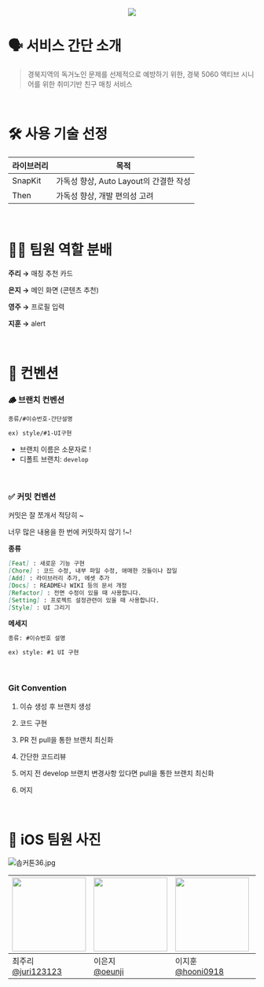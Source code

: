 <div align="center">
  <img src="https://capsule-render.vercel.app/api?type=soft&color=0:0e0f12,100:2b2e38&height=200&text=🏃%2036%20SOPKATHON%20iOS1%20🍎&animation=&fontColor=ffffff&fontSize=60" />
</div>



# 🗣️ 서비스 간단 소개

> 경북지역의 독거노인 문제를 선제적으로 예방하기 위한, 경북 5060 액티브 시니어를 위한 취미기반 친구 매칭 서비스

<br>

# 🛠️ 사용 기술 선정

| 라이브러리 | 목적 |
| --- | --- |
| SnapKit | 가독성 향상, Auto Layout의 간결한 작성 |
| Then | 가독성 향상, 개발 편의성 고려 |

<br>

# 👨‍💻 팀원 역할 분배

**주리 →** 매칭 추천 카드

**은지 →** 메인 화면 (콘텐츠 추천)

**영주 →** 프로필 입력

**지훈 →** alert 

<br>

# 🦴 컨벤션

### **🪵 브랜치 컨벤션**

```markdown
종류/#이슈번호-간단설명

ex) style/#1-UI구현
```

- 브랜치 이름은 소문자로 !
- 디폴트 브랜치: `develop`

<br> 


### **✅ 커밋 컨벤션**

커밋은 잘 쪼개서 적당히 ~ 

너무 많은 내용을 한 번에 커밋하지 않기 !~!


**종류**

```markdown
[Feat] : 새로운 기능 구현
[Chore] : 코드 수정, 내부 파일 수정, 애매한 것들이나 잡일
[Add] : 라이브러리 추가, 에셋 추가
[Docs] : README나 WIKI 등의 문서 개정
[Refactor] : 전면 수정이 있을 때 사용합니다.
[Setting] : 프로젝트 설정관련이 있을 때 사용합니다.
[Style] : UI 그리기 
```

**메세지**

```markdown
종류: #이슈번호 설명

ex) style: #1 UI 구현
```

<br> 


### **Git Convention**

 1. 이슈 생성 후 브랜치 생성

1. 코드 구현
2. PR 전 pull을 통한 브랜치 최신화
3. 간단한 코드리뷰
4. 머지 전 develop 브랜치 변경사항 있다면 pull을 통한 브랜치 최신화
5. 머지

<br> 


# 📸 iOS 팀원 사진

![솝커톤36.jpg](attachment:937aa652-a6ec-4d5c-b7eb-98b927fcc0c9:솝커톤36.jpg)

| <img src="https://avatars.githubusercontent.com/u/80569323?v=4" width="150" height="150"/> | <img src="https://avatars.githubusercontent.com/u/139556438?v=4" width="150" height="150"/> | <img src="https://avatars.githubusercontent.com/u/109647045?v=4" width="150" height="150"/> | <img src="https://avatars.githubusercontent.com/u/165630285?v=4" width="150" height="150"/> |
| --- | --- | --- | --- |
| 최주리<br/>[@juri123123](https://github.com/juri123123) | 이은지<br/>[@oeunji](https://github.com/oeunji) | 이지훈<br/>[@hooni0918](https://github.com/hooni0918) | 선영주<br/>[@dudwntjs](https://github.com/dudwntjs) |
